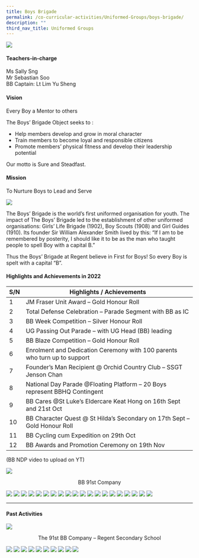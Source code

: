 ```yaml
---
title: Boys Brigade
permalink: /co-curricular-activities/Uniformed-Groups/boys-brigade/
description: ""
third_nav_title: Uniformed Groups
---
```

![](/images/CCA/Boys%20Brigade/BBBanner%20-%202023.jpg)

#### Teachers-in-charge  
Ms Sally Sng  
Mr Sebastian Soo  
BB Captain: Lt Lim Yu Sheng

#### Vision  
Every Boy a Mentor to others

The Boys’ Brigade Object seeks to :

*   Help members develop and grow in moral character
*   Train members to become loyal and responsible citizens
*   Promote members’ physical fitness and develop their leadership potential

Our motto is Sure and Steadfast.

#### Mission  
To Nurture Boys to Lead and Serve

![](/images/CCA/2022%20Boys%20Brigade%20Fun.jpg)

The Boys’ Brigade is the world’s first uniformed organisation for youth. The impact of The Boys’ Brigade led to the establishment of other uniformed organisations: Girls’ Life Brigade (1902), Boy Scouts (1908) and Girl Guides (1910). Its founder Sir William Alexander Smith lived by this: “If I am to be remembered by posterity, I should like it to be as the man who taught people to spell Boy with a capital B.”

Thus the Boys’ Brigade at Regent believe in First for Boys! So every Boy is spelt with a capital “B”.

#### Highlights and Achievements in 2022

| S/N | Highlights / Achievements |
| -------- | -------- |
| 1     | JM Fraser Unit Award – Gold Honour Roll |
| 2     | Total Defense Celebration – Parade Segment with BB as IC |
| 3     | BB Week Competition – Silver Honour Roll |
| 4     | UG Passing Out Parade – with UG Head (BB) leading |
| 5     | BB Blaze Competition – Gold Honour Roll |
| 6     | Enrolment and Dedication Ceremony with 100 parents who turn up to support |
| 7     | Founder’s Man Recipient @ Orchid Country Club – SSGT Jenson Chan |
| 8     | National Day Parade @Floating Platform – 20 Boys represent BBHQ Contingent |
| 9     | BB Cares @St Luke’s Eldercare Keat Hong on 16th Sept and 21st Oct |
| 10     | BB Character Quest @ St Hilda’s Secondary on 17th Sept – Gold Honour Roll |
| 11     | BB Cycling cum Expedition on 29th Oct |
| 12     | BB Awards and Promotion Ceremony on 19th Nov |

(BB NDP video to upload on YT)

![](/images/CCA/Boys%20Brigade/BB%2091st%20Company.jpg)<center>BB 91st Company</center>

![](/images/CCA/Boys%20Brigade/BB-1.jpg)
![](/images/CCA/Boys%20Brigade/BB-2.jpg)
![](/images/CCA/Boys%20Brigade/BB-3.jpg)
![](/images/CCA/Boys%20Brigade/BB-4.jpg)
![](/images/CCA/Boys%20Brigade/BB-5.jpg)
![](/images/CCA/Boys%20Brigade/BB-6.jpg)
![](/images/CCA/Boys%20Brigade/BB-7.jpg)
![](/images/CCA/Boys%20Brigade/BB-8.jpg)
![](/images/CCA/Boys%20Brigade/BB-9.jpg)
![](/images/CCA/Boys%20Brigade/BB-10.jpg)
![](/images/CCA/Boys%20Brigade/BB-11.jpg)
![](/images/CCA/Boys%20Brigade/BB-12.jpg)
![](/images/CCA/Boys%20Brigade/BB-13.jpg)
![](/images/CCA/Boys%20Brigade/BB-14.jpg)
![](/images/CCA/Boys%20Brigade/BB-15.jpg)
![](/images/CCA/Boys%20Brigade/BB-16.jpg)
![](/images/CCA/Boys%20Brigade/BB-17.jpg)
![](/images/CCA/Boys%20Brigade/BB-18.jpg)
![](/images/CCA/Boys%20Brigade/BB-19.jpg)
![](/images/CCA/Boys%20Brigade/BB-21.jpg)

---

#### Past Activities

![](/images/The-91st-BB-Company-1350x899.jpg)
<center>The 91st BB Company – Regent Secondary School</center>

![](/images/BB%2012.jpg)
![](/images/BB%2013.jpg)
![](/images/BB%2014.jpg)
![](/images/BB%2015.jpg)
![](/images/BB%2016.jpg)
![](/images/BB%2017.jpg)
![](/images/BB%2018.jpg)
![](/images/BB%2019.jpg)
![](/images/BB%2020.jpg)
![](/images/BB%2021.jpg)